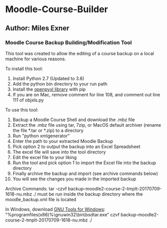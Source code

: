 # Moodle-Course-Builder
## Author: Miles Exner

### Moodle Course Backup Building/Modification Tool

This tool was created to allow the editing of a course backup on a local machine for various reasons.

To install this tool:
1. Install Python 2.7 (Updated to 3.6)
2. Add the python bin directory to your run path
3. Install the [openpyxl library](https://openpyxl.readthedocs.io/en/default/) with pip
4. If you are on Mac, remove comment for line 108, and comment out line 111 of objxls.py

To use this tool:
1. Backup a Moodle Course Shell and download the .mbz file
2. Extract the .mbz file using tar, 7zip, or MacOS default archiver (rename the file *.tar or *.zip) to a directory
3. Run "python xmlgenerator"
4. Enter the path to your extracted Moodle Backup
5. Pick option 2 to output the backup into an Excel Spreadsheet
6. The excel file will save into the tool directory
7. Edit the excel file to your liking
8. Run the tool and pick option 1 to import the Excel file into the backup directory
9. Finally archive the backup and import (see archive commands below)
10. You will see the changes you made in the imported backup

Archive Commands:
tar -czvf backup-moodle2-course-2-tmplt-20170709-1618-nu.mbz ./
must be run inside the backup directory where the moodle_backup.xml file is located

In Windows, download [GNU Tools for Windows](https://sourceforge.net/projects/gnuwin32/files/libarchive/2.4.12-1/libarchive-2.4.12-1-setup.exe/download):
"%programfiles(x86)%\gnuwin32\bin\bsdtar.exe" czvf backup-moodle2-course-2-tmplt-20170709-1618-nu.mbz ./
